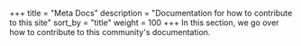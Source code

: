 +++
title = "Meta Docs"
description = "Documentation for how to contribute to this site"
sort_by = "title"
weight = 100
+++
In this section, we go over how to contribute to this community's documentation.